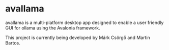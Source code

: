 # avallama
avallama is a multi-platform desktop app designed to enable a user friendly GUI for ollama using the Avalonia framework.

This project is currently being developed by Márk Csörgő and Martin Bartos.
